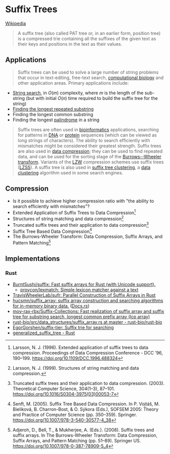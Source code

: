 # Suffix Trees
[Wikipedia](https://en.wikipedia.org/wiki/Suffix_tree)

> A suffix tree (also called PAT tree or, in an earlier form, position tree) is a compressed trie containing all the suffixes of the given text as their keys and positions in the text as their values.

## Applications
> Suffix trees can be used to solve a large number of string problems that occur in text-editing, free-text search, [computational biology](https://en.wikipedia.org/wiki/Computational_biology "Computational biology") and other application areas. Primary applications include:
- [String search](https://en.wikipedia.org/wiki/String_search#Index_methods), in *O*(*m*) complexity, where *m* is the length of the sub-string (but with initial *O*(*n*) time required to build the suffix tree for the string)
- [Finding the longest repeated substring](../../../Sequences/Substrings/Repeat/README.md)
- Finding the longest common substring
- Finding the longest [palindrome](https://en.wikipedia.org/wiki/Palindrome "Palindrome") in a string

> Suffix trees are often used in [bioinformatics](https://en.wikipedia.org/wiki/Bioinformatics "Bioinformatics") applications, searching for patterns in [DNA](https://en.wikipedia.org/wiki/DNA "DNA") or [protein](https://en.wikipedia.org/wiki/Protein "Protein") sequences (which can be viewed as long strings of characters). The ability to search efficiently with mismatches might be considered their greatest strength. Suffix trees are also used in [data compression](https://en.wikipedia.org/wiki/Data_compression "Data compression"); they can be used to find repeated data, and can be used for the sorting stage of the [Burrows--Wheeler transform](https://en.wikipedia.org/wiki/Burrows%E2%80%93Wheeler_transform "Burrows--Wheeler transform"). Variants of the [LZW](https://en.wikipedia.org/wiki/LZW "LZW") compression schemes use suffix trees ([LZSS](https://en.wikipedia.org/wiki/LZSS "LZSS")). A suffix tree is also used in [suffix tree clustering](https://en.wikipedia.org/wiki/Suffix_tree_clustering "Suffix tree clustering"), a [data clustering](https://en.wikipedia.org/wiki/Data_clustering "Data clustering") algorithm used in some search engines.

## Compression
- Is it possible to achieve higher compression ratio with "the ability to search efficiently with mismatches"?
- Extended Application of Suffix Trees to Data Compression[^larssonExtendedApplicationSuffix1996]
- Structures of string matching and data compression[^larssonStructuresStringMatching1999]
- Truncated suffix trees and their application to data compression[^TruncatedSuffixTrees2003]
- Suffix Tree Based Data Compression[^senftSuffixTreeBased2005]
- The Burrows-Wheeler Transform: Data Compression, Suffix Arrays, and Pattern Matching[^adjerohSuffixTreesSuffix2008]

## Implementations
### Rust
- [BurntSushi/suffix: Fast suffix arrays for Rust (with Unicode support).](https://github.com/BurntSushi/suffix)
  - [proycon/lexmatch: Simple lexicon matcher against a text](https://github.com/proycon/lexmatch)
- [TravisWheelerLab/sufr: Parallel Construction of Suffix Arrays in Rust](https://github.com/traviswheelerlab/sufr)
- [hucsmn/suffix\_array: suffix array construction and searching algorithms for in-memory binary data.](https://github.com/hucsmn/suffix_array) ([Docs.rs](https://docs.rs/suffix_array/latest/suffix_array/))
- [mov-rax-rbx/Suffix-Collections: Fast realization of suffix array and suffix tree for substring search, longest common prefix array (lcp array)](https://github.com/mov-rax-rbx/suffix-collections)
- [rust-bio/src/data\_structures/suffix\_array.rs at master - rust-bio/rust-bio](https://github.com/rust-bio/rust-bio/blob/master/src/data_structures/suffix_array.rs)
- [EgorGorshen/suffix-tier: Suffix trie for searching](https://github.com/EgorGorshen/suffix-tier)
- [generalized\_suffix\_tree - Rust](https://docs.rs/generalized_suffix_tree/latest/generalized_suffix_tree/)


[^larssonExtendedApplicationSuffix1996]: Larsson, N. J. (1996). Extended application of suffix trees to data compression. Proceedings of Data Compression Conference - DCC ’96, 190–199. https://doi.org/10.1109/DCC.1996.488324
[^TruncatedSuffixTrees2003]: Truncated suffix trees and their application to data compression. (2003). Theoretical Computer Science, 304(1–3), 87–101. https://doi.org/10.1016/S0304-3975(03)00053-7
[^senftSuffixTreeBased2005]: Senft, M. (2005). Suffix Tree Based Data Compression. In P. Vojtáš, M. Bieliková, B. Charron-Bost, & O. Sýkora (Eds.), SOFSEM 2005: Theory and Practice of Computer Science (pp. 350–359). Springer. https://doi.org/10.1007/978-3-540-30577-4_38
[^larssonStructuresStringMatching1999]: Larsson, N. J. (1999). Structures of string matching and data compression.
[^adjerohSuffixTreesSuffix2008]: Adjeroh, D., Bell, T., & Mukherjee, A. (Eds.). (2008). Suffix trees and suffix arrays. In The Burrows-Wheeler Transform: Data Compression, Suffix Arrays, and Pattern Matching (pp. 51–89). Springer US. https://doi.org/10.1007/978-0-387-78909-5_4
